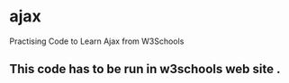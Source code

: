 # ajax
Practising Code to Learn Ajax from W3Schools

<h2> This code has to be run in w3schools web site . 
</h2>
